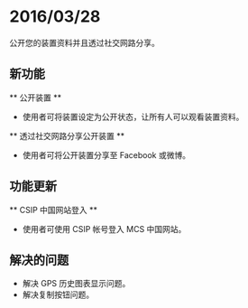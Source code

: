 # 2016/03/28

公开您的装置资料并且透过社交网路分享。

## 新功能

** 公开装置 **

* 使用者可将装置设定为公开状态，让所有人可以观看装置资料。

** 透过社交网路分享公开装置 **

* 使用者可将公开装置分享至 Facebook 或微博。

## 功能更新

** CSIP 中国网站登入 **

* 使用者可使用 CSIP 帐号登入 MCS 中国网站。

## 解决的问题

* 解决 GPS 历史图表显示问题。
* 解决复制按钮问题。
